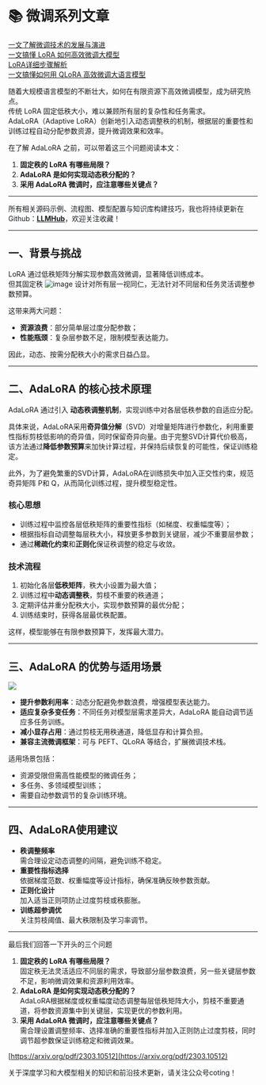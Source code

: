 # 📚 微调系列文章
[一文了解微调技术的发展与演进](https://zhuanlan.zhihu.com/p/1939080284374022103)  
[一文搞懂 LoRA 如何高效微调大模型](https://zhuanlan.zhihu.com/p/1939447022114567022)  
[LoRA详细步骤解析](https://zhuanlan.zhihu.com/p/1939807872113410970)	  
[一文搞懂如何用 QLoRA 高效微调大语言模型](https://zhuanlan.zhihu.com/p/1939997552779978284)



随着大规模语言模型的不断壮大，如何在有限资源下高效微调模型，成为研究热点。  
传统 LoRA 固定低秩大小，难以兼顾所有层的复杂性和任务需求。  
AdaLoRA（Adaptive LoRA）创新地引入动态调整秩的机制，根据层的重要性和训练过程自动分配参数资源，提升微调效果和效率。

在了解 AdaLoRA 之前，可以带着这三个问题阅读本文：

1. **固定秩的 LoRA 有哪些局限？**
2. **AdaLoRA 是如何实现动态秩分配的？**
3. **采用 AdaLoRA 微调时，应注意哪些关键点？**

****

<font style="color:rgb(25, 27, 31);">所有相关源码示例、流程图、模型配置与知识库构建技巧，我也将持续更新在Github：</font>[**<font style="color:rgb(25, 27, 31);">LLMHub</font>**](https://github.com/aicoting/LLMHub)<font style="color:rgb(25, 27, 31);">，欢迎关注收藏！</font>

---

## 一、背景与挑战
LoRA 通过低秩矩阵分解实现参数高效微调，显著降低训练成本。  
但其固定秩 ![image](https://cdn.nlark.com/yuque/__latex/72cb3a229067770aeb6caa625a65a1a1.svg) 设计对所有层一视同仁，无法针对不同层和任务灵活调整参数预算。

这带来两大问题：

+ **资源浪费**：部分简单层过度分配参数；
+ **性能瓶颈**：复杂层参数不足，限制模型表达能力。

因此，动态、按需分配秩大小的需求日益凸显。

---

## 二、AdaLoRA 的核心技术原理
AdaLoRA 通过引入 **动态秩调整机制**，实现训练中对各层低秩参数的自适应分配。

具体来说，AdaLoRA采用**奇异值分解**（SVD）对增量矩阵进行参数化，利用重要性指标剪枝低影响的奇异值，同时保留奇异向量。由于完整SVD计算代价极高，该方法通过**降低参数预算**来加快计算过程，并保持后续恢复的可能性，保证训练稳定。

此外，为了避免繁重的SVD计算，AdaLoRA在训练损失中加入正交性约束，规范奇异矩阵 P和 Q，从而简化训练过程，提升模型稳定性。

### 核心思想
+ 训练过程中监控各层低秩矩阵的重要性指标（如梯度、权重幅度等）；
+ 根据指标自动调整每层秩大小，释放更多参数到关键层，减少不重要层参数；
+ 通过**稀疏化约束**和**正则化**保证秩调整的稳定与收敛。

### 技术流程
1. 初始化各层**低秩矩阵**，秩大小设置为最大值；
2. 训练过程中**动态调整秩**，剪枝不重要的秩通道；
3. 定期评估并重分配秩大小，实现参数预算的最优分配；
4. 训练结束时，获得各层最优秩配置。

这样，模型能够在有限参数预算下，发挥最大潜力。

---

## 三、AdaLoRA 的优势与适用场景
![](https://cdn.nlark.com/yuque/0/2025/png/28454971/1755265594642-70b4172f-9d63-4c40-a888-f3764d35f29f.png)

+ **提升参数利用率**：动态分配避免参数浪费，增强模型表达能力。
+ **适应复杂多变任务**：不同任务对模型层需求差异大，AdaLoRA 能自动调节适应多任务训练。
+ **减小显存占用**：通过剪枝无用秩通道，降低显存和计算负担。
+ **兼容主流微调框架**：可与 PEFT、QLoRA 等结合，扩展微调技术栈。

适用场景包括：

+ 资源受限但需高性能模型的微调任务；
+ 多任务、多领域模型训练；
+ 需要自动参数调节的复杂训练环境。

---

## 四、AdaLoRA使用建议
+ **秩调整频率**  
需合理设定动态调整的间隔，避免训练不稳定。
+ **重要性指标选择**  
依据梯度范数、权重幅度等设计指标，确保准确反映参数贡献。
+ **正则化设计**  
加入适当正则项防止过度剪枝或秩膨胀。
+ **训练超参调优**  
关注剪枝阈值、最大秩限制及学习率调节。

---

最后我们回答一下开头的三个问题

1. **固定秩的 LoRA 有哪些局限？**  
固定秩无法灵活适应不同层的需求，导致部分层参数浪费，另一些关键层参数不足，影响微调效果和资源利用效率。
2. **AdaLoRA 是如何实现动态秩分配的？**  
AdaLoRA根据梯度或权重幅度动态调整每层低秩矩阵大小，剪枝不重要通道，将参数资源集中到关键层，实现更优的参数利用。
3. **采用 AdaLoRA 微调时，应注意哪些关键点？**  
需合理设置调整频率、选择准确的重要性指标并加入正则防止过度剪枝，同时调节超参数保证训练稳定和微调效果。

[https://arxiv.org/pdf/2303.10512](https://arxiv.org/pdf/2303.10512)



<font style="color:rgb(25, 27, 31);">关于深度学习和大模型相关的知识和前沿技术更新，请关注公众号</font><font style="color:rgb(25, 27, 31);background-color:rgb(246, 246, 246);">coting</font><font style="color:rgb(25, 27, 31);">！</font>



